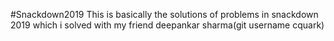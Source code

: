 #Snackdown2019
This is basically the solutions of problems in snackdown 2019 which i solved with my friend deepankar sharma(git username cquark)
